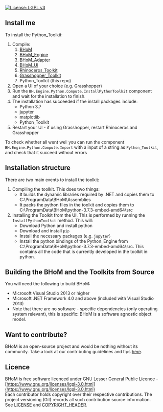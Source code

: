 [![License: LGPL v3](https://img.shields.io/badge/License-LGPL%20v3-blue.svg)](https://www.gnu.org/licenses/lgpl-3.0)
## Install me
To install the Python_Toolkit:
1. Compile:  
    1. [BHoM](https://github.com/BHoM/BHoM)  
    1. [BHoM_Engine](https://github.com/BHoM/BHoM_Engine)  
    1. [BHoM_Adapter](https://github.com/BHoM/BHoM_Adapter)   
    1. [BHoM_UI](https://github.com/BHoM/BHoM_UI)  
	  1. [Rhinoceros_Toolkit](https://github.com/BHoM/Rhinoceros_Toolkit)  
	  1. [Grasshopper_Toolkit](https://github.com/BHoM/Grasshopper_Toolkit)  
	  1. Python_Toolkit (this repo)
1. Open a UI of your choice (e.g. Grasshopper)
1. Run the `BH.Engine.Python.Compute.InstallPythonToolkit` component and wait for the installation to finish.
1. The installation has succeeded if the install packages include:
	  - Python 3.7
  	- jupyter
  	- matplotlib
  	- Python_Toolkit
1. Restart your UI - if using Grasshopper, restart Rhinoceros and Grasshopper

To check whether all went well you can run the component `BH.Engine.Python.Compute.Import` with a input of a string as `Python_Toolkit`,
and check that it succeed without errors

## Installation structure
There are two main events to install the toolkit:
1. Compiling the toolkit. This does two things:
	- It builds the dynamic libraries required by .NET and copies them to C:\ProgramData\BHoM\Assemblies
	- It packs the python files in the toolkit and copies them to C:\ProgramData\BHoM\python-3.7.3-embed-amd64\src
2. Installing the Toolkit from the UI. This is performed by running the `InstallPythonToolkit` method. This will:
	- Download Python and install python
	- Download and install `pip`
	- Install the necessary packages (e.g. `jupyter`)
	- Install the python bindings of the Python_Engine from C:\ProgramData\BHoM\python-3.7.3-embed-amd64\src.
	  This contains all the code that is currently developed in the toolkit in python.


## Building the BHoM and the Toolkits from Source ##
You will need the following to build BHoM:

- Microsoft Visual Studio 2013 or higher
- Microsoft .NET Framework 4.0 and above (included with Visual Studio 2013)
- Note that there are no software - specific dependencies (only operating system relevant), this is specific: BHoM is a software agnostic object model.


## Want to contribute? ##

BHoM is an open-source project and would be nothing without its community. Take a look at our contributing guidelines and tips [here](https://github.com/BHoM/BHoM/blob/master/CONTRIBUTING.md).


## Licence ##

BHoM is free software licenced under GNU Lesser General Public Licence - [https://www.gnu.org/licenses/lgpl-3.0.html](https://www.gnu.org/licenses/lgpl-3.0.html)  
Each contributor holds copyright over their respective contributions.
The project versioning (Git) records all such contribution source information.
See [LICENSE](https://github.com/BHoM/BHoM/blob/master/LICENSE) and [COPYRIGHT_HEADER](https://github.com/BHoM/BHoM/blob/master/COPYRIGHT_HEADER.txt).
